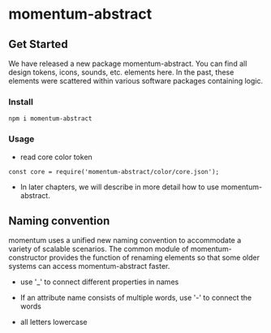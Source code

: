 # momentum-abstract

## Get Started

We have released a new package momentum-abstract. You can find all design tokens, icons, sounds, etc. elements here. In the past, these elements were scattered within various software packages containing logic.

### Install

```
npm i momentum-abstract
```

### Usage

+ read core color token

```
const core = require('momentum-abstract/color/core.json');
```

+ In later chapters, we will describe in more detail how to use momentum-abstract.

## Naming convention

momentum uses a unified new naming convention to accommodate a variety of scalable scenarios. The common module of momentum-constructor provides the function of renaming elements so that some older systems can access momentum-abstract faster.

+ use '_' to connect different properties in names

+ If an attribute name consists of multiple words, use '-' to connect the words

+ all letters lowercase

